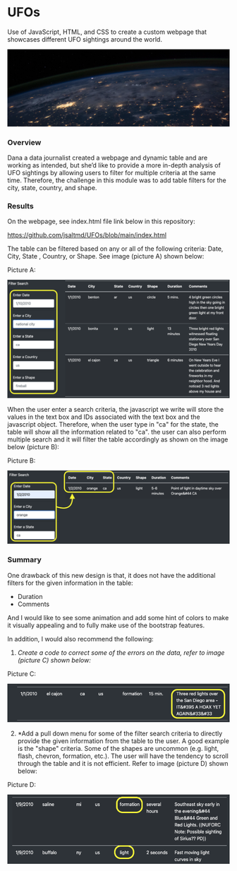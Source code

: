 # UFOs
Use of JavaScript, HTML, and CSS to create a custom webpage that showcases different UFO sightings around the world.

![](./pictures/pic.png)

### Overview

Dana a data journalist created a webpage and dynamic table and are working as intended, but she’d like to provide a more in-depth analysis of UFO sightings by allowing users to filter for multiple criteria at the same time. Therefore, the challenge in this module was to add table filters for the city, state, country, and shape.

### Results

On the webpage, see index.html file link below in this repository:

https://github.com/jsaltmd/UFOs/blob/main/index.html

The table can be filtered based on any or all of the following criteria: Date, City, State , Country, or Shape. See image (picture A) shown below:

Picture A:

![](./pictures/pic2.png)

When the user enter a search criteria, the javascript we write will store the values in the text box and IDs associated with the text box and the javascript object. Therefore, when the user type in "ca" for the state, the table will show all the information related to "ca". the user can also perform multiple search and it will filter the table accordingly as shown on the image below (picture B):

Picture B:

![](./pictures/pic3.png)

### Summary

One drawback of this new design is that, it does not have the additional filters for the given information in the table:

* Duration
* Comments

And I would like to see some animation and add some hint of colors to make it visually appealing and to fully make use of the bootstrap features.

In addition, I would also recommend the following:

1. *Create a code to correct some of the errors on the data, refer to image (picture C) shown below:*

Picture C:

![](./pictures/pic4.png)

 2. *Add a pull down menu for some of the filter search criteria to directly provide the given information from the table to the user. A good example is the "shape" criteria. Some of the shapes are uncommon (e.g. light, flash, chevron, formation, etc.). The user will have the tendency to scroll through the table and it is not efficient. Refer to image (picture D) shown below:

Picture D:

![](./pictures/pic5.png)
